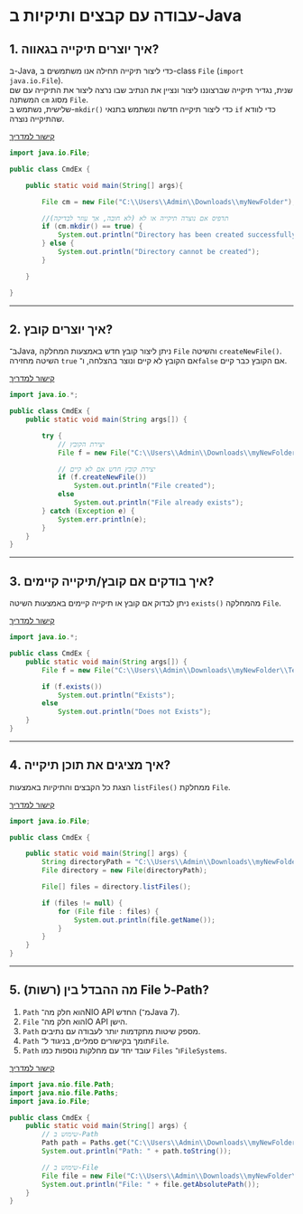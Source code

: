 
# עבודה עם קבצים ותיקיות ב-Java

## 1. איך יוצרים תיקייה בגאווה?

ב-Java, כדי ליצור תיקייה תחילה אנו משתמשים ב-class `File` (`import java.io.File`).  
שנית, נגדיר תיקייה שברצוננו ליצור ונציין את הנתיב שבו נרצה ליצור את התיקייה עם שם המשתנה `cm` מסוג `File`.  
שלישית, נשתמש ב-`mkdir()` כדי ליצור תיקייה חדשה ונשתמש בתנאי `if` כדי לוודא שהתיקייה נוצרה.

[קישור למדריך](https://how.dev/answers/how-to-create-a-directory-using-java)

```java
import java.io.File;

public class CmdEx {

    public static void main(String[] args){

        File cm = new File("C:\\Users\\Admin\\Downloads\\myNewFolder");

        //תדפיס אם נוצרה תיקייה או לא (לא חובה, אך עוזר לבדיקה)
        if (cm.mkdir() == true) {
            System.out.println("Directory has been created successfully");
        } else {
            System.out.println("Directory cannot be created");
        }

    }

}
```

---

## 2. איך יוצרים קובץ?

ב־Java, ניתן ליצור קובץ חדש באמצעות המחלקה `File` והשיטה `createNewFile()`.  
השיטה מחזירה `true` אם הקובץ לא קיים ונוצר בהצלחה, ו־`false` אם הקובץ כבר קיים.

[קישור למדריך](https://www.geeksforgeeks.org/file-createnewfile-method-in-java-with-examples/)

```java
import java.io.*;

public class CmdEx {
    public static void main(String args[]) {

        try {
            // יצירת הקובץ
            File f = new File("C:\\Users\\Admin\\Downloads\\myNewFolder\\Text");

            // יצירת קובץ חדש אם לא קיים
            if (f.createNewFile())
                System.out.println("File created");
            else
                System.out.println("File already exists");
        } catch (Exception e) {
            System.err.println(e);
        }
    }
}
```

---

## 3. איך בודקים אם קובץ/תיקייה קיימים?

ניתן לבדוק אם קובץ או תיקייה קיימים באמצעות השיטה `exists()` מהמחלקה `File`.

[קישור למדריך](https://www.geeksforgeeks.org/file-exists-method-in-java-with-examples/)

```java
import java.io.*;

public class CmdEx {
    public static void main(String args[]) {
        File f = new File("C:\\Users\\Admin\\Downloads\\myNewFolder\\Text");

        if (f.exists())
            System.out.println("Exists");
        else
            System.out.println("Does not Exists");
    }
}
```

---

## 4. איך מציגים את תוכן תיקייה?

הצגת כל הקבצים והתיקיות באמצעות `listFiles()` ממחלקת `File`.

[קישור למדריך](https://www.geeksforgeeks.org/how-to-list-all-files-in-a-directory-in-java/)

```java
import java.io.File;

public class CmdEx {

    public static void main(String[] args) {
        String directoryPath = "C:\\Users\\Admin\\Downloads\\myNewFolder";
        File directory = new File(directoryPath);

        File[] files = directory.listFiles();

        if (files != null) {
            for (File file : files) {
                System.out.println(file.getName());
            }
        }
    }
}
```

---

## 5. (רשות) מה ההבדל בין File ל-Path?

1. `Path` הוא חלק מה־NIO API החדש (מ־Java 7).  
2. `File` הוא חלק מה־IO API הישן.  
3. `Path` מספק שיטות מתקדמות יותר לעבודה עם נתיבים.  
4. `Path` תומך בקישורים סמליים, בניגוד ל־`File`.  
5. `Path` עובד יחד עם מחלקות נוספות כמו `Files` ו־`FileSystems`.

[קישור למדריך](https://www.javaguides.net/2023/11/difference-between-path-and-file-in-java-nio.html)

```java
import java.nio.file.Path;
import java.nio.file.Paths;
import java.io.File;

public class CmdEx {
    public static void main(String[] args) {
        // שימוש ב-Path
        Path path = Paths.get("C:\\Users\\Admin\\Downloads\\myNewFolder");
        System.out.println("Path: " + path.toString());

        // שימוש ב-File
        File file = new File("C:\\Users\\Admin\\Downloads\\myNewFolder\\Text");
        System.out.println("File: " + file.getAbsolutePath());
    }
}
```

